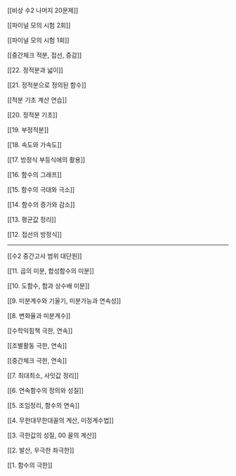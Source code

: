 
[[비상 수2 나머지 20문제]]


[[파이널 모의 시험 2회]]


[[파이널 모의 시험 1회]]


[[중간체크 적분, 접선, 증감]]


[[22. 정적분과 넓이]]


[[21. 정적분으로 정의된 함수]]


[[적분 기초 계산 연습]]


[[20. 정적분 기초]]


[[19. 부정적분]]


[[18. 속도와 가속도]]


[[17. 방정식 부등식에의 활용]]


[[16. 함수의 그래프]]


[[15. 함수의 극대와 극소]]


[[14. 함수의 증가와 감소]]


[[13. 평균값 정리]]


[[12. 접선의 방정식]]


***

[[수2 중간고사 범위 대단원]]


[[11. 곱의 미분, 합성함수의 미분]]


[[10. 도함수, 합과 상수배 미분]]


[[9. 미분계수와 기울기, 미분가능과 연속성]]


[[8. 변화율과 미분계수]]


[[수학익힘책 극한, 연속]]


[[조별활동 극한, 연속]]


[[중간체크 극한, 연속]]


[[7. 최대최소, 사잇값 정리]]


[[6. 연속함수의 정의와 성질]]


[[5. 조임정리, 함수의 연속]]


[[4. 무한대무한대꼴의 계산, 미정계수법]]


[[3. 극한값의 성질, 00 꼴의 계산]]


[[2. 발산, 우극한 좌극한]]


[[1. 함수의 극한]]


